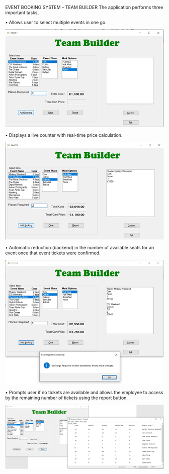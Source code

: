 EVENT BOOKING SYSTEM – TEAM BUILDER
The application performs three important tasks,

•	Allows user to select multiple events in one go.

![picture](https://github.com/nayakrajan397/Projects/blob/main/Event%20Booking%20System%20using%20C%23/Event_selection.JPG)
 
•	Displays a live counter with real-time price calculation.

![picture](https://github.com/nayakrajan397/Projects/blob/main/Event%20Booking%20System%20using%20C%23/Multiple_Event_Selection.JPG)

 
•	Automatic reduction (backend) in the number of available seats for an event once that event tickets were confirmed.

![picture](https://github.com/nayakrajan397/Projects/blob/main/Event%20Booking%20System%20using%20C%23/Prompts%20no%20available%20tickets.JPG)

 
•	Prompts user if no tickets are available and allows the employee to access by the remaining number of tickets using the report button.
 
 ![picture](https://github.com/nayakrajan397/Projects/blob/main/Event%20Booking%20System%20using%20C%23/Report.JPG)

